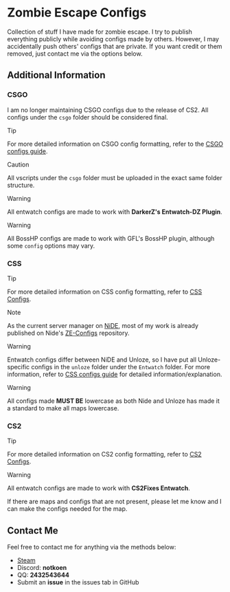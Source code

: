 
# Zombie Escape Configs

Collection of stuff I have made for zombie escape. I try to publish everything publicly while avoiding configs made by others. However, I may accidentally push others' configs that are private. If you want credit or them removed, just contact me via the options below.

## Additional Information

### CSGO

I am no longer maintaining CSGO configs due to the release of CS2. All configs under the `csgo` folder should be considered final.

> [!TIP]
> For more detailed information on CSGO config formatting, refer to the [CSGO configs guide](https://github.com/notkoen/Zombie-Escape-Configs/blob/main/Formatting%20Guide/CSGO%20Configs.md).

> [!CAUTION]
> All vscripts under the `csgo` folder must be uploaded in the exact same folder structure.

> [!WARNING]
> All entwatch configs are made to work with **DarkerZ's Entwatch-DZ Plugin**.

> [!WARNING]
> All BossHP configs are made to work with GFL's BossHP plugin, although some `config` options may vary.

### CSS

> [!TIP]
> For more detailed information on CSS config formatting, refer to [CSS Configs](https://github.com/notkoen/Zombie-Escape-Configs/blob/main/Formatting%20Guide/CSS%20Configs.md).

> [!NOTE]
> As the current server manager on [NiDE](https://nide.gg), most of my work is already published on Nide's [ZE-Configs](https://github.com/NiDE-gg/ZE-Configs) repository.

> [!WARNING]
> Entwatch configs differ between NiDE and Unloze, so I have put all Unloze-specific configs in the `unloze` folder under the `Entwatch` folder. For more information, refer to [CSS configs guide](https://github.com/notkoen/Zombie-Escape-Configs/blob/main/Formatting%20Guide/CSS%20Configs.md) for detailed information/explanation.

> [!WARNING]
> All configs made **MUST BE** lowercase as both Nide and Unloze has made it a standard to make all maps lowercase.

### CS2

> [!TIP]
> For more detailed information on CS2 config formatting, refer to [CS2 Configs](https://github.com/notkoen/Zombie-Escape-Configs/blob/main/Formatting%20Guide/CS2%20Configs.md).

> [!WARNING]
> All entwatch configs are made to work with  **CS2Fixes Entwatch**.

If there are maps and configs that are not present, please let me know and I can make the configs needed for the map.

## Contact Me

Feel free to contact me for anything via the methods below:

- [Steam](https://steamcommunity.com/profiles/76561198190108077)
- Discord: **notkoen**
- QQ: **2432543644**
- Submit an **issue** in the issues tab in GitHub
